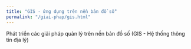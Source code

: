 ```yaml
---
title: "GIS - ứng dụng trên nền bản đồ số"
permalink: "/giai-phap/gis.html"
---
```


Phát triển các giải pháp quản lý trên nền bản đồ số (GIS - Hệ thống thông tin địa lý)


